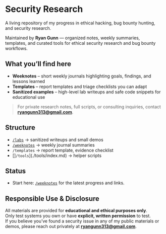 # Security Research
A living repository of my progress in ethical hacking, bug bounty hunting, and security research.

Maintained by **Ryan Gunn** — organized notes, weekly summaries, templates, and curated tools for ethical security research and bug bounty workflows.

## What you’ll find here
- **Weeknotes** – short weekly journals highlighting goals, findings, and lessons learned
- **Templates** – report templates and triage checklists you can adapt
- **Sanitized examples** – high-level lab writeups and safe code snippets for educational use

> For private research notes, full scripts, or consulting inquiries, contact **[ryangunn313@gmail.com](mailto:ryangunn313@gmail.com)**.

## Structure
- [`/labs`](./labs/index.md) → sanitized writeups and small demos  
- [`/weeknotes`](./weeknotes/index.md) → weekly journal summaries  
- `/templates` → report template, evidence checklist  
- []`/tools`](./tools/index.md) → helper scripts

## Status
- Start here: [`/weeknotes`](./weeknotes/index.md) for the latest progress and links.

## Responsible Use & Disclosure
All materials are provided for **educational and ethical purposes only**.  
Only test systems you own or have **explicit, written permission** to test.  
If you believe you’ve found a security issue in any of my public materials or demos, please reach out privately at **[ryangunn313@gmail.com](mailto:ryangunn313@gmail.com)**.

